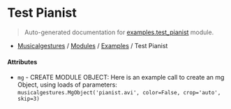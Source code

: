 # Test Pianist

> Auto-generated documentation for [examples.test_pianist](..\..\examples\test_pianist.py) module.

- [Musicalgestures](..\README.md#musicalgestures-index) / [Modules](..\MODULES.md#musicalgestures-modules) / [Examples](index.md#examples) / Test Pianist

#### Attributes

- `mg` - CREATE MODULE OBJECT: Here is an example call to create an mg Object, using loads of parameters: `musicalgestures.MgObject('pianist.avi', color=False, crop='auto', skip=3)`
